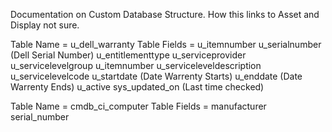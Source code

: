 Documentation on Custom Database Structure. How this links to Asset and Display not sure.

Table Name = u_dell_warranty
Table Fields =  u_itemnumber
				u_serialnumber (Dell Serial Number)
				u_entitlementtype
				u_serviceprovider
				u_servicelevelgroup
				u_itemnumber
				u_serviceleveldescription
				u_servicelevelcode
				u_startdate	   (Date Warrenty Starts)
				u_enddate	   (Date Warrenty Ends)
				u_active
				sys_updated_on (Last time checked)



Table Name = cmdb_ci_computer
Table Fields =  manufacturer
				serial_number

